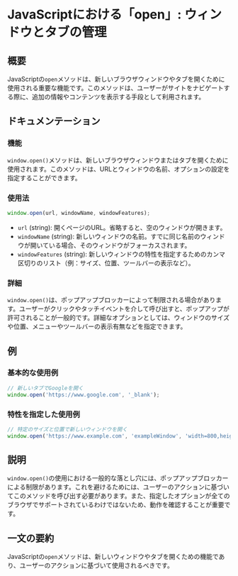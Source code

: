 <!--
Meta Description: # JavaScriptにおける「open」: ウィンドウとタブの管理 ## 概要 JavaScriptの`open`メソッドは、新しいブラウザウィンドウやタブを開くために使用される重要な機能です。このメソッドは、ユーザーがサイトをナビゲートする際に、追加の情報やコンテンツを表示する手段として利用さ...
Meta Keywords: open, window, メソッドは, javascript, string
-->

# JavaScriptにおける「open」: ウィンドウとタブの管理

## 概要
JavaScriptの`open`メソッドは、新しいブラウザウィンドウやタブを開くために使用される重要な機能です。このメソッドは、ユーザーがサイトをナビゲートする際に、追加の情報やコンテンツを表示する手段として利用されます。

## ドキュメンテーション
### 機能
`window.open()`メソッドは、新しいブラウザウィンドウまたはタブを開くために使用されます。このメソッドは、URLとウィンドウの名前、オプションの設定を指定することができます。

### 使用法
```javascript
window.open(url, windowName, windowFeatures);
```

- `url` (string): 開くページのURL。省略すると、空のウィンドウが開きます。
- `windowName` (string): 新しいウィンドウの名前。すでに同じ名前のウィンドウが開いている場合、そのウィンドウがフォーカスされます。
- `windowFeatures` (string): 新しいウィンドウの特性を指定するためのカンマ区切りのリスト（例：サイズ、位置、ツールバーの表示など）。

### 詳細
`window.open()`は、ポップアップブロッカーによって制限される場合があります。ユーザーがクリックやタッチイベントを介して呼び出すと、ポップアップが許可されることが一般的です。詳細なオプションとしては、ウィンドウのサイズや位置、メニューやツールバーの表示有無などを指定できます。

## 例
### 基本的な使用例
```javascript
// 新しいタブでGoogleを開く
window.open('https://www.google.com', '_blank');
```

### 特性を指定した使用例
```javascript
// 特定のサイズと位置で新しいウィンドウを開く
window.open('https://www.example.com', 'exampleWindow', 'width=800,height=600,left=100,top=100');
```

## 説明
`window.open()`の使用における一般的な落とし穴には、ポップアップブロッカーによる制限があります。これを避けるためには、ユーザーのアクションに基づいてこのメソッドを呼び出す必要があります。また、指定したオプションが全てのブラウザでサポートされているわけではないため、動作を確認することが重要です。

## 一文の要約
JavaScriptの`open`メソッドは、新しいウィンドウやタブを開くための機能であり、ユーザーのアクションに基づいて使用されるべきです。